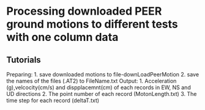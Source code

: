 # Processing downloaded PEER ground motions to different tests with one column data
## Tutorials
Preparing: 1. save downloaded motions to file-downLoadPeerMotion
           2. save the names of the files (.AT2) to FileName.txt
   Output: 1. Acceleration (g),velcocity(cm/s) and dispplacemnt(cm) of 
              each records in EW, NS and UD directions
           2. The point number of each record (MotonLength.txt)
           3. The time step for each record (deltaT.txt) 

